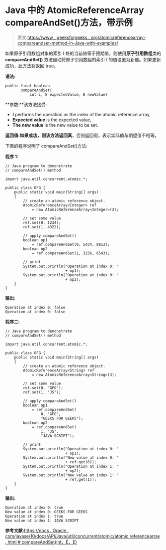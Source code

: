 # Java 中的 AtomicReferenceArray compareAndSet()方法，带示例

> 原文:[https://www . geeksforgeeks . org/atomicreferencearray-compareandset-method-in-Java-with-examples/](https://www.geeksforgeeks.org/atomicreferencearray-compareandset-method-in-java-with-examples/)

如果原子引用数组对象的索引 I 处的当前值等于预期值，则使用**原子引用数组**类的 **compareAndSet()** 方法自动将原子引用数组的索引 I 的值设置为新值。如果更新成功，此方法将返回 true。

**语法:**

```
public final boolean
       compareAndSet(
           int i, E expectedValue, E newValue)

```

**参数:**该方法接受:

*   **I** performs the operation as the index of the atomic reference array,
*   **Expected value** is the expected value,
*   **The new value** is the new value to be set.

**返回值:**如果成功，则该方法返回**真**，否则返回假，表示实际值与期望值不相等。

下面的程序说明了 compareAndSet()方法:

**程序 1:**

```
// Java program to demonstrate
// compareAndSet() method

import java.util.concurrent.atomic.*;

public class GFG {
    public static void main(String[] args)
    {
        // create an atomic reference object.
        AtomicReferenceArray<Integer> ref
            = new AtomicReferenceArray<Integer>(3);

        // set some value
        ref.set(0, 1234);
        ref.set(1, 4322);

        // apply compareAndSet()
        boolean op1
            = ref.compareAndSet(0, 5434, 8913);
        boolean op2
            = ref.compareAndSet(1, 3236, 6543);

        // print
        System.out.println("Operation at index 0: "
                           + op1);
        System.out.println("Operation at index 0: "
                           + op2);
    }
}
```

**输出:**

```
Operation at index 0: false
Operation at index 0: false

```

**程序二:**

```
// Java program to demonstrate
// compareAndSet() method

import java.util.concurrent.atomic.*;

public class GFG {
    public static void main(String[] args)
    {
        // create an atomic reference object.
        AtomicReferenceArray<String> ref
            = new AtomicReferenceArray<String>(3);

        // set some value
        ref.set(0, "GFG");
        ref.set(1, "JS");

        // apply compareAndSet()
        boolean op1
            = ref.compareAndSet(
                0, "GFG",
                "GEEKS FOR GEEKS");
        boolean op2
            = ref.compareAndSet(
                1, "JS",
                "JAVA SCRIPT");

        // print
        System.out.println("Operation at index 0: "
                           + op1);
        System.out.println("New value at index 0: "
                           + ref.get(0));
        System.out.println("Operation at index 1: "
                           + op2);
        System.out.println("New value at index 1: "
                           + ref.get(1));
    }
}
```

**输出:**

```
Operation at index 0: true
New value at index 0: GEEKS FOR GEEKS
Operation at index 1: true
New value at index 1: JAVA SCRIPT

```

**参考文献:**[https://docs . Oracle . com/javase/10/docs/API/Java/util/concurrent/atomic/atomic referencearray . html # compareAndSet(int，E，E)](https://docs.oracle.com/javase/10/docs/api/java/util/concurrent/atomic/AtomicReferenceArray.html#compareAndSet)